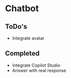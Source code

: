 # Chatbot

## ToDo's

- Integrate avatar 

## Completed

- Integrate Copilot Studio
- Answer with real response

